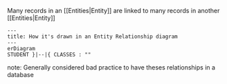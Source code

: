 Many records in an [[Entities|Entity]] are linked to many records in another [[Entities|Entity]]
```mermaid
---
title: How it's drawn in an Entity Relationship diagram
---
erDiagram
STUDENT }|--|{ CLASSES : ""
```
note: Generally considered bad practice to have theses relationships in a database